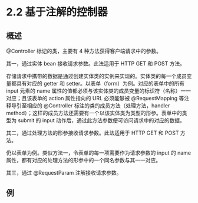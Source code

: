 # 2.2 基于注解的控制器

## 概述

@Controller 标记的类，主要有 4 种方法获得客户端请求中的参数。

其一，通过实体 bean 接收请求参数。此法适用于 HTTP GET 和 POST 方法。

存储请求中携带的数据是通过创建实体类的实例来实现的。实体类的每一个成员变量都具有对应的 getter 和 setter。以表单（form）为例。对应的表单中的所有 input 元素的 name 属性的值都必须与该实体类的成员变量的标识符（名称）一一对应；且该表单的 action 属性指向的 URL 必须能够被 @RequestMapping 等注释导引至相应的 @Controller 标注的类的成员方法（处理方法，handler method）；这样的成员方法还需要有一个以该实体类为类型的形参。表单中的类型为 submit 的 input 动作后，通过此方法参数便可访问请求中的对应的数据。

其二，通过处理方法的形参接收请求参数。此法适用于 HTTP GET 和 POST 方法。

仍以表单为例。类似方法一，令表单的每一项需要作为请求参数的 input 的 name 属性，都有对应的处理方法的形参中的一个同名参数与其一一对应。

其三，通过 @RequestParam 注解接收请求参数。

## 例

